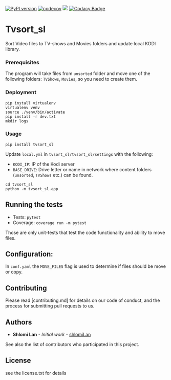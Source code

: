 [![PyPI version](https://badge.fury.io/py/tvsort-sl.svg)](https://badge.fury.io/py/tvsort-sl)
[![codecov](https://codecov.io/gh/shlomiLan/tvsort_sl/branch/master/graph/badge.svg)](https://codecov.io/gh/shlomiLan/tvsort_sl)
![](https://img.shields.io/github/downloads/shlomiLan/tvsort_sl/total.svg)
[![Codacy Badge](https://api.codacy.com/project/badge/Grade/d3353839b44e4a3d9d09815f40c92616)](https://www.codacy.com/app/public/tvsort_sl?utm_source=github.com&amp;utm_medium=referral&amp;utm_content=shlomiLan/tvsort_sl&amp;utm_campaign=Badge_Grade)

# Tvsort_sl

Sort Video files to TV-shows and Movies folders and update local KODI library.

### Prerequisites

The program will take files from `unsorted` folder and move one of the following folders: `TVShows`, `Movies`, so you need to create them.

### Deployment

```
pip install virtualenv
virtualenv venv
source ./venv/bin/activate
pip install -r dev.txt
mkdir logs
```

### Usage
```
pip install tvsort_sl 
```

Update `local.yml` in `tvsort_sl/tvsort_sl/settings` with the following:
* `KODI_IP`: IP of the Kodi server
* `BASE_DRIVE`: Drive letter or name in network where content folders (`unsorted`, `TVShows` etc.) can be found.

```
cd tvsort_sl
python -m tvsort_sl.app
```

## Running the tests

* Tests: `pytest`
* Coverage: `coverage run -m pytest`

Those are only unit-tests that test the code functionality and ability to move files.

## Configuration:
In `conf.yaml` the `MOVE_FILES` flag is used to determine if files should be move or copy. 

## Contributing

Please read [contributing.md] for details on our code of conduct, and the process for submitting pull requests to us.

## Authors

* **Shlomi Lan** - *Initial work* - [shlomiLan](https://github.com/shlomiLan)

See also the list of contributors who participated in this project.

## License

see the license.txt for details